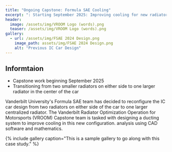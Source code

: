 ```yaml
---
title: "Ongoing Capstone: Formula SAE Cooling"
excerpt: ": Starting September 2025: Improving cooling for new radiator placement in the Vanderbilt University Formula SAE car."
header:
  image: /assets/img/VROOM Logo (words).png
  teaser: /assets/img/VROOM Logo (words).png
gallery:
  - url: /assets/img/FSAE 2024 Design.png
    image_path: assets/img/FSAE 2024 Design.png
    alt: "Previous IC Car Design"
---
```

## Informtaion
* Capstone work beginning September 2025
* Transitioning from two smaller radiators on either side to one larger radiator in the center of the car



Vanderbilt University's Formula SAE team has decided to reconfigure the IC car design from two radiators on either side of the car to one larger centralized radiator. The Vanderbilt Radiator Optimization Operation for Motorsports (VROOM) Capstone team is tasked with designing a ducting system to improve cooling in this new configuration. 
analysis using CAD software and mathematics.

{% include gallery caption="This is a sample gallery to go along with this case study." %}
